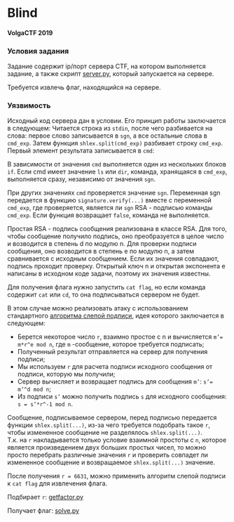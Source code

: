 # Blind

#### VolgaCTF 2019

### Условия задания

Задание содержит ip/порт сервера CTF, на котором выполняется задание, а также скрипт [server.py](server.py), который запускается на сервере.

Требуется извлечь флаг, находящийся на сервере.

### Уязвимость
Исходный код сервера дан в условии. Его принцип работы заключается в следующем:
Читается строка из `stdin`, после чего разбивается на слова: первое слово записывается в `sgn`, а все остальные слова в `cmd_exp`.
 Затем функция `shlex.split(cmd_exp)` разбивает строку `cmd_exp`. Первый элемент результата записывается в `cmd`: 

В зависимости от значения `cmd` выполняется один из нескольких блоков `if`. Если cmd имеет значение `ls` или `dir`, команда, хранящаяся в `cmd_exp`,
 выполняется сразу, независимо от значения `sgn`.

При других значениях `cmd` проверяется значение `sgn`. Переменная sgn передается в функцию `signature.verify(...)` вместе с переменной `cmd_exp`, 
где проверяется, является ли `sgn` RSA - подписью команды `cmd_exp`. Если функция возвращает `false`, команда не выполняется. 

Простая RSA - подпись сообщения реализована в классе RSA. Для того, чтобы сообщение получило подпись, оно преобразуется в целое число и возводится в степень d по модулю n.  Для проверки подписи сообщения, оно возводится в степень e по модулю n, а затем сравнивается с исходным сообщением. Если их значения совпадают, подпись проходит проверку. Открытый ключ n и открытая экспонента e написаны в исходном коде задачи, поэтому их значения известны. 

Для получения флага нужно запустить `cat flag`, но если команда содержит `cat` или `cd`, то она подписываться сервером не будет.

В этом случае можно реализовать атаку с использованием стандартного [алгоритма слепой подписи](), идея которого заключается в следующем:
-	Берется некоторое число `r`, взаимно простое с n и вычисляется `m’= m*r^e mod n`, где `m` -сообщение, которое требуется подписать;
-	Полученный результат отправляется на сервер для получения подписи;
-	Мы используем `r` для расчета подписи исходного сообщения от подписи, которую мы получили;
-	Сервер вычисляет и возвращает подпись для сообщения `m’`: `s’= m’^d mod n`;
-	Из подписи `s’` можно получить подпись `s` для исходного сообщения: `s = s’*r^-1 mod n`.

Сообщение, подписываемое сервером, перед подписью передается функции `shlex.split(...)`, из-за чего требуется подобрать такое `r`,
 чтобы измененное сообщение не разделялось `shlex.split(...)`.  
Т.к. на `r` накладывается только условие взаимной простоты с `n`, которое является произведением двух больших простых чисел, то можно 
просто перебрать различные значения `r` и проверить совпадет ли измененное сообщение и возвращаемое `shlex.split(...)` значение. 

После получения `r = 6631`, можно применить алгоритм слепой подписи к `cat flag` для извлечения флага. 

Подбирает `r`: [getfactor.py](getfactor.py)

Получает флаг: [solve.py](solve.py)
